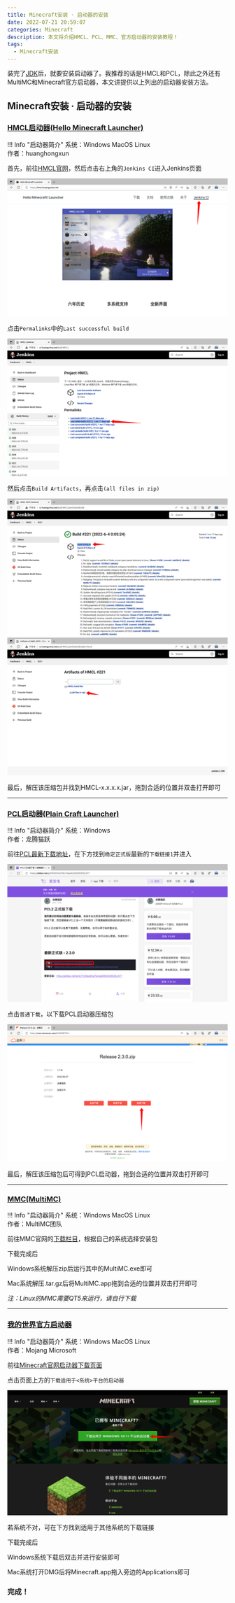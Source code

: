 ```yaml
---
title: Minecraft安装 · 启动器的安装
date: 2022-07-21 20:59:07
categories: Minecraft
description: 本文将介绍HMCL、PCL、MMC、官方启动器的安装教程！
tags: 
  - Minecraft安装
---
```


装完了[JDK](/2022/07/21/JDK的安装/)后，就要安装启动器了。我推荐的话是HMCL和PCL，除此之外还有MultiMC和Minecraft官方启动器，本文讲提供以上列出的启动器安装方法。

## Minecraft安装 · 启动器的安装

### [HMCL启动器(Hello Minecraft Launcher)](https://hmcl.huangyuhui.net/)

!!! Info "启动器简介"
    系统：Windows MacOS Linux<br>    作者：huanghongxun

首先，前往[HMCL官网](https://hmcl.huangyuhui.net/)，然后点击右上角的`Jenkins CI`进入Jenkins页面

<img src="/images/MCTechGuide_2_1.png" alt="进入Jenkins页面" />

点击`Permalinks`中的`Last successful build`

<img src="/images/MCTechGuide_2_2.png" alt="点击Last successful build" />

然后点击`Build Artifacts`，再点击`(all files in zip)`

<img src="/images/MCTechGuide_2_3.png" alt="点击Build Artifacts" />

<img src="/images/MCTechGuide_2_4.png" alt="点击(all files in zip)" />

最后，解压该压缩包并找到HMCL-x.x.x.x.jar，拖到合适的位置并双击打开即可

---

### [PCL启动器(Plain Craft Launcher)](https://afdian.net/@LTCat)

!!! Info "启动器简介"
    系统：Windows<br>    作者：龙腾猫跃

前往[PCL最新下载地址](https://afdian.net/p/0164034c016c11ebafcb52540025c377)，在下方找到`稳定正式版`最新的`下载链接1`并进入

<img src="/images/MCTechGuide_2_5.png" alt="找到稳定正式版最新的下载链接1并进入" />

点击`普通下载`，以下载PCL启动器压缩包

<img src="/images/MCTechGuide_2_6.png" alt="点击普通下载" />

最后，解压该压缩包后可得到PCL启动器，拖到合适的位置并双击打开即可

---

### [MMC(MultiMC)](https://multimc.org/)

!!! Info "启动器简介"
    系统：Windows MacOS Linux<br>
    作者：MultiMC团队

前往MMC官网的[下载栏目](https://multimc.org/#Download)，根据自己的系统选择安装包

下载完成后

Windows系统解压zip后运行其中的MultiMC.exe即可

Mac系统解压.tar.gz后将MultiMC.app拖到合适的位置并双击打开即可

*注：Linux的MMC需要QT5来运行，请自行下载*

---

### [我的世界官方启动器](https://www.minecraft.net/zh-hans/download)

!!! Info "启动器简介"
    系统：Windows MacOS Linux<br>    作者：Mojang Microsoft

前往[Minecraft官网启动器下载页面](https://www.minecraft.net/zh-hans/download)

点击页面上方的`下载适用于<系统>平台的启动器`

<img src="/images/MCTechGuide_2_7.png" alt="点击下载适用于<系统>平台的启动器" />

若系统不对，可在下方找到适用于其他系统的下载链接

下载完成后

Windows系统下载后双击并进行安装即可

Mac系统打开DMG后将Minecraft.app拖入旁边的Applications即可

### 完成！
